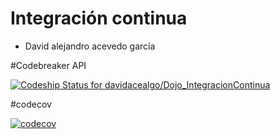 # Integración continua
- David alejandro acevedo garcía

#Codebreaker API

[ ![Codeship Status for davidacealgo/Dojo_IntegracionContinua](https://app.codeship.com/projects/1c501f00-932c-0135-bff1-0a2c5d0300aa/status?branch=master)](https://app.codeship.com/projects/250774)

#codecov

[![codecov](https://codecov.io/gh/davidacealgo/Dojo_IntegracionContinua/branch/master/graph/badge.svg)](https://codecov.io/gh/davidacealgo/Dojo_IntegracionContinua)
